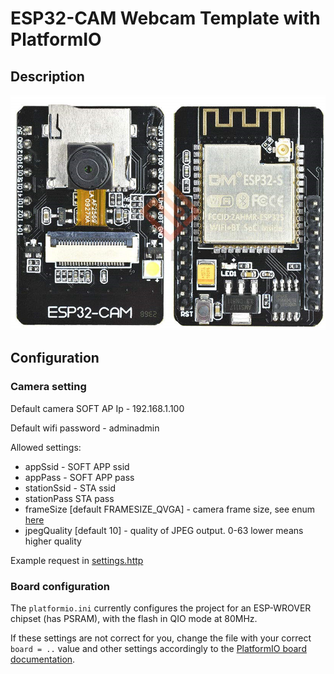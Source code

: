 # ESP32-CAM Webcam Template with PlatformIO

## Description

![cam](cam.png)

## Configuration

### Camera setting

Default camera SOFT AP Ip - 192.168.1.100

Default wifi password - adminadmin

Allowed settings:
* appSsid - SOFT APP ssid
* appPass - SOFT APP pass
* stationSsid - STA ssid
* stationPass STA pass
* frameSize [default FRAMESIZE_QVGA] - camera frame size, see enum [here](https://github.com/espressif/esp32-camera/blob/master/driver/include/sensor.h#L87)
* jpegQuality [default 10] - quality of JPEG output. 0-63 lower means higher quality

Example request in [settings.http](settings.http)

### Board configuration

The `platformio.ini` currently configures the project for an ESP-WROVER chipset (has PSRAM), with the flash in QIO mode at 80MHz.

If these settings are not correct for you, change the file with your correct `board = ..` value and other settings accordingly to the [PlatformIO board documentation](https://platformio.org/boards).